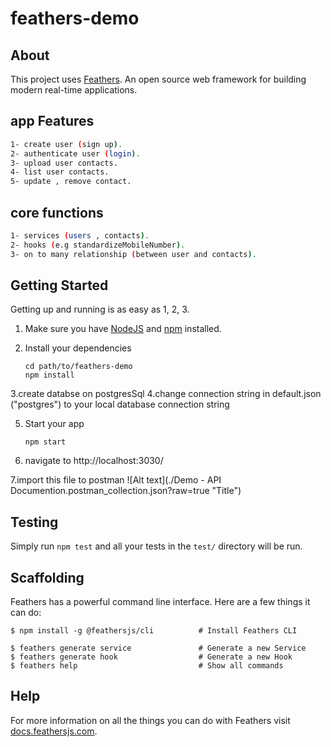 # feathers-demo

> 

## About

This project uses [Feathers](http://feathersjs.com). An open source web framework for building modern real-time applications.

## app Features
```bash
1- create user (sign up).
2- authenticate user (login).
3- upload user contacts.
4- list user contacts.
5- update , remove contact.
```

## core functions
```bash
1- services (users , contacts).
2- hooks (e.g standardizeMobileNumber).
3- on to many relationship (between user and contacts).
```

## Getting Started

Getting up and running is as easy as 1, 2, 3.

1. Make sure you have [NodeJS](https://nodejs.org/) and [npm](https://www.npmjs.com/) installed.
2. Install your dependencies

    ```
    cd path/to/feathers-demo
    npm install
    ```

3.create databse on postgresSql
4.change connection string in default.json ("postgres") to your local database connection string

5. Start your app

    ```
    npm start
    ```
6. navigate to http://localhost:3030/

7.import this file to postman  ![Alt text](./Demo - API Documention.postman_collection.json?raw=true "Title")
## Testing

Simply run `npm test` and all your tests in the `test/` directory will be run.

## Scaffolding

Feathers has a powerful command line interface. Here are a few things it can do:

```
$ npm install -g @feathersjs/cli          # Install Feathers CLI

$ feathers generate service               # Generate a new Service
$ feathers generate hook                  # Generate a new Hook
$ feathers help                           # Show all commands
```

## Help

For more information on all the things you can do with Feathers visit [docs.feathersjs.com](http://docs.feathersjs.com).

